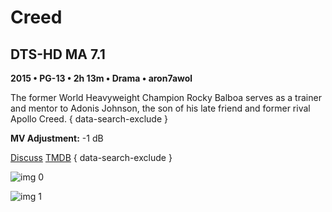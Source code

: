 # Creed

## DTS-HD MA 7.1

**2015 • PG-13 • 2h 13m • Drama • aron7awol**

The former World Heavyweight Champion Rocky Balboa serves as a trainer and mentor to Adonis Johnson, the son of his late friend and former rival Apollo Creed.
{ data-search-exclude }

**MV Adjustment:** -1 dB

[Discuss](https://www.avsforum.com/threads/bass-eq-for-filtered-movies.2995212/post-57430956)  [TMDB](https://www.themoviedb.org/movie/312221)
{ data-search-exclude }

![img 0](https://i.imgur.com/SesjMDF.jpg)

![img 1](https://i.imgur.com/ad0Uik1.jpg)

